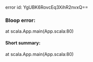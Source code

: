 error id: YgUBK6RovcEq3XihR2nvxQ==
### Bloop error:

at scala.App.main(App.scala:80)
#### Short summary: 

at scala.App.main(App.scala:80)